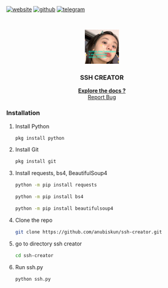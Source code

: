 [![website][web-l]][web-url]
[![github][github-l]][github-url]
[![telegram][tg-l]][tg-url]


<!-- PROJECT LOGO -->
<br />
<p align="center">
  <a href="https://github.com/anubiskun/repo">
    <img src="images/logo.jpg" alt="Logo" width="90" height="90">
  </a>

  <h3 align="center">SSH CREATOR</h3>

  <p align="center">
    <a href="http://anubiskun.6te.net"><strong>Explore the docs ?</strong></a>
    <br />
    <a href="https://t.me/anubiskun">Report Bug</a>
  </p>
</p>

### Installation
1. Install Python
   ```sh
   pkg install python
   ```
2. Install Git
   ```sh
   pkg install git
   ```
3. Install requests, bs4, BeautifulSoup4
   ```sh
   python -m pip install requests
   ```
   ```sh
   python -m pip install bs4
   ```
   ```sh
   python -m pip install beautifulsoup4
   ```
4. Clone the repo
   ```sh
   git clone https://github.com/anubiskun/ssh-creator.git
   ```
5. go to directory ssh creator
   ```sh
   cd ssh-creator
   ```
6. Run ssh.py
   ```sh
   python ssh.py
   ```

<!-- custom regex -->
[tg-l]: https://img.shields.io/badge/-Telegram-black.svg?style=for-the-badge&logo=telegram&colorB=555
[tg-url]: https://t.me/anubiskun
[github-l]: https://img.shields.io/badge/-Telegram-black.svg?style=for-the-badge&logo=github&colorB=555
[github-url]: https://github.com/anubiskun
[web-l]: https://img.shields.io/badge/-website-black.svg?style=for-the-badge&logo=world&colorB=555
[web-url]: http://anubis.6te.net
